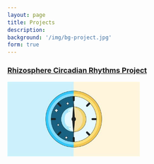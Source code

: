 ```yaml
---
layout: page
title: Projects
description: 
background: '/img/bg-project.jpg'
form: true
---
```



### [Rhizosphere Circadian Rhythms Project](/project/circadian.md)
<img src="project/clock.jpg" width="300" align="middle">




